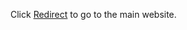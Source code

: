 Click [Redirect](https://github.com/Princeamazing/Princeamazing.github.io/wiki/prince.github.io) to go to the main website.
